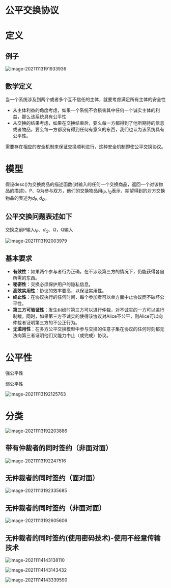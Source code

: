 # 公平交换协议

# 定义

## 例子

![image-20211113191933936](.assets/image-20211113191933936.png)

## 数学定义

当一个系统涉及到两个或者多个互不信任的主体，就要考虑满足所有主体的安全性

- 从主体利益的角度考虑，如果一个系统不会损害其中任何一个诚实主体的利益，那么该系统具有公平性
- 从交换的结果考虑，如果在交换结束后，要么每一方都得到了他所期待的信息或者物品，要么每一方都没有得到任何有意义的东西，我们也认为该系统具有公平性。

需要存在相应的安全机制来保证交换顺利进行，这种安全机制即使公平交换协议。

# 模型

假设desc()为交换商品的描述函数(对输入的任何一个交换商品，返回一个对该物品的描述)，P、Q为参与双方，他们的交换物品用$i_P,i_Q$表示，期望得到的对方交换物品的表述为$d_P,d_Q$。

## 公平交换问题表述如下

交换之前P输入$i_P、d_Q、Q$，Q输入

![image-20211113192003979](.assets/image-20211113192003979.png)



## 基本要求

- **有效性**：如果两个参与者行为正确，在不涉及第三方的情况下，仍能获得各自所需的东西。
- **秘密性**：交换必须保护用户的隐私信息。
- **高效实用性**：协议的效率要高，以保证实用性。
- **终止性**：在协议执行的任何时间，每个参加者可以单方面中止协议而不破坏公平性。
- **第三方可验证性**：发生纠纷时第三方可以进行仲裁，对不诚实的一方可以进行制裁。同时，如果第三方不诚实的使得该协议对Alice不公平，则Alice可以向仲裁者证明第三方的不公正行为。
- **无滥用性**：在多方公平交换模型中参与交换的任意子集在协议的任何时刻都无法向第三者证明他们又能力中止（或完成）协议。

# 公平性

强公平性

弱公平性

![image-20211113192125763](.assets/image-20211113192125763-16368024869921.png)

# 分类

![image-20211113192203886](.assets/image-20211113192203886.png)

## 带有仲裁者的同时签约（非面对面）

![image-20211113192247516](.assets/image-20211113192247516.png)

## 无仲裁者的同时签约（面对面）

![image-20211113192335685](.assets/image-20211113192335685.png)

## 无仲裁者的同时签约（非面对面）

![image-20211113192605606](.assets/image-20211113192605606.png)

## 无仲裁者的同时签约(使用密码技术)-使用不经意传输技术

![image-20211114143138110](.assets/image-20211114143138110.png)

![image-20211114143143432](.assets/image-20211114143143432.png)

![image-20211114143339590](.assets/image-20211114143339590-16368716202981.png)

